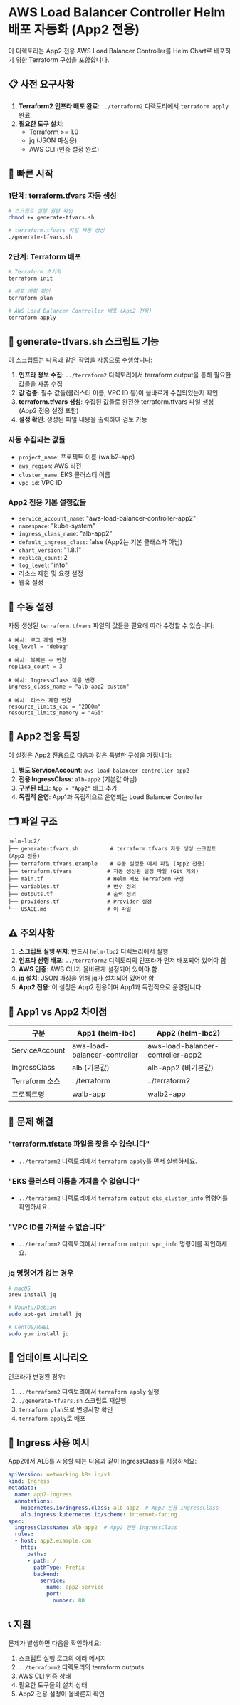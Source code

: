 # AWS Load Balancer Controller Helm 배포 자동화 (App2 전용)

이 디렉토리는 App2 전용 AWS Load Balancer Controller를 Helm Chart로 배포하기 위한 Terraform 구성을 포함합니다.

## 📋 사전 요구사항

1. **Terraform2 인프라 배포 완료**: `../terraform2` 디렉토리에서 `terraform apply` 완료
2. **필요한 도구 설치**:
   - Terraform >= 1.0
   - jq (JSON 파싱용)
   - AWS CLI (인증 설정 완료)

## 🚀 빠른 시작

### 1단계: terraform.tfvars 자동 생성

```bash
# 스크립트 실행 권한 확인
chmod +x generate-tfvars.sh

# terraform.tfvars 파일 자동 생성
./generate-tfvars.sh
```

### 2단계: Terraform 배포

```bash
# Terraform 초기화
terraform init

# 배포 계획 확인
terraform plan

# AWS Load Balancer Controller 배포 (App2 전용)
terraform apply
```

## 📄 generate-tfvars.sh 스크립트 기능

이 스크립트는 다음과 같은 작업을 자동으로 수행합니다:

1. **인프라 정보 수집**: `../terraform2` 디렉토리에서 terraform output을 통해 필요한 값들을 자동 수집
2. **값 검증**: 필수 값들(클러스터 이름, VPC ID 등)이 올바르게 수집되었는지 확인
3. **terraform.tfvars 생성**: 수집된 값들로 완전한 terraform.tfvars 파일 생성 (App2 전용 설정 포함)
4. **설정 확인**: 생성된 파일 내용을 출력하여 검토 가능

### 자동 수집되는 값들

- `project_name`: 프로젝트 이름 (walb2-app)
- `aws_region`: AWS 리전 
- `cluster_name`: EKS 클러스터 이름
- `vpc_id`: VPC ID

### App2 전용 기본 설정값들

- `service_account_name`: "aws-load-balancer-controller-app2"
- `namespace`: "kube-system"
- `ingress_class_name`: "alb-app2"
- `default_ingress_class`: false (App2는 기본 클래스가 아님)
- `chart_version`: "1.8.1"
- `replica_count`: 2
- `log_level`: "info"
- 리소스 제한 및 요청 설정
- 웹훅 설정

## 🔧 수동 설정

자동 생성된 `terraform.tfvars` 파일의 값들을 필요에 따라 수정할 수 있습니다:

```hcl
# 예시: 로그 레벨 변경
log_level = "debug"

# 예시: 복제본 수 변경  
replica_count = 3

# 예시: IngressClass 이름 변경
ingress_class_name = "alb-app2-custom"

# 예시: 리소스 제한 변경
resource_limits_cpu = "2000m"
resource_limits_memory = "4Gi"
```

## 🎯 App2 전용 특징

이 설정은 App2 전용으로 다음과 같은 특별한 구성을 가집니다:

1. **별도 ServiceAccount**: `aws-load-balancer-controller-app2`
2. **전용 IngressClass**: `alb-app2` (기본값 아님)
3. **구분된 태그**: `App = "App2"` 태그 추가
4. **독립적 운영**: App1과 독립적으로 운영되는 Load Balancer Controller

## 🗂️ 파일 구조

```
helm-lbc2/
├── generate-tfvars.sh          # terraform.tfvars 자동 생성 스크립트 (App2 전용)
├── terraform.tfvars.example    # 수동 설정용 예시 파일 (App2 전용)
├── terraform.tfvars           # 자동 생성된 설정 파일 (Git 제외)
├── main.tf                    # Helm 배포 Terraform 구성
├── variables.tf               # 변수 정의
├── outputs.tf                 # 출력 정의
├── providers.tf               # Provider 설정
└── USAGE.md                   # 이 파일
```

## ⚠️ 주의사항

1. **스크립트 실행 위치**: 반드시 `helm-lbc2` 디렉토리에서 실행
2. **인프라 선행 배포**: `../terraform2` 디렉토리의 인프라가 먼저 배포되어 있어야 함
3. **AWS 인증**: AWS CLI가 올바르게 설정되어 있어야 함
4. **jq 설치**: JSON 파싱을 위해 jq가 설치되어 있어야 함
5. **App2 전용**: 이 설정은 App2 전용이며 App1과 독립적으로 운영됩니다

## 🔄 App1 vs App2 차이점

| 구분 | App1 (helm-lbc) | App2 (helm-lbc2) |
|------|-----------------|------------------|
| ServiceAccount | aws-load-balancer-controller | aws-load-balancer-controller-app2 |
| IngressClass | alb (기본값) | alb-app2 (비기본값) |
| Terraform 소스 | ../terraform | ../terraform2 |
| 프로젝트명 | walb-app | walb2-app |

## 🐛 문제 해결

### "terraform.tfstate 파일을 찾을 수 없습니다"
- `../terraform2` 디렉토리에서 `terraform apply`를 먼저 실행하세요.

### "EKS 클러스터 이름을 가져올 수 없습니다"
- `../terraform2` 디렉토리에서 `terraform output eks_cluster_info` 명령어를 확인하세요.

### "VPC ID를 가져올 수 없습니다"  
- `../terraform2` 디렉토리에서 `terraform output vpc_info` 명령어를 확인하세요.

### jq 명령어가 없는 경우
```bash
# macOS
brew install jq

# Ubuntu/Debian
sudo apt-get install jq

# CentOS/RHEL
sudo yum install jq
```

## 🔄 업데이트 시나리오

인프라가 변경된 경우:
1. `../terraform2` 디렉토리에서 `terraform apply` 실행
2. `./generate-tfvars.sh` 스크립트 재실행
3. `terraform plan`으로 변경사항 확인
4. `terraform apply`로 배포

## 🎯 Ingress 사용 예시

App2에서 ALB를 사용할 때는 다음과 같이 IngressClass를 지정하세요:

```yaml
apiVersion: networking.k8s.io/v1
kind: Ingress
metadata:
  name: app2-ingress
  annotations:
    kubernetes.io/ingress.class: alb-app2  # App2 전용 IngressClass
    alb.ingress.kubernetes.io/scheme: internet-facing
spec:
  ingressClassName: alb-app2  # App2 전용 IngressClass
  rules:
  - host: app2.example.com
    http:
      paths:
      - path: /
        pathType: Prefix
        backend:
          service:
            name: app2-service
            port:
              number: 80
```

## 📞 지원

문제가 발생하면 다음을 확인하세요:
1. 스크립트 실행 로그의 에러 메시지
2. `../terraform2` 디렉토리의 terraform outputs
3. AWS CLI 인증 상태
4. 필요한 도구들의 설치 상태
5. App2 전용 설정이 올바른지 확인